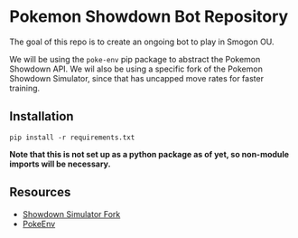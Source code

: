 # Pokemon Showdown Bot Repository

The goal of this repo is to create an ongoing bot to play in Smogon OU.

We will be using the `poke-env` pip package to abstract the Pokemon Showdown API.
We wil also be using a specific fork of the Pokemon Showdown Simulator, since that has uncapped move rates for faster training.

## Installation

`pip install -r requirements.txt`

<b> Note that this is not set up as a python package as of yet, so non-module imports will be necessary. </b>

## Resources

- [Showdown Simulator Fork](https://github.com/hsahovic/pokemon-showdown)
- [PokeEnv](https://github.com/hsahovic/poke-env)


